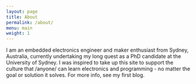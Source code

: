 ```yaml
---
layout: page
title: About
permalink: /about/
menu: main
weight: 1
---
```


I am an embedded electronics engineer and maker enthusiast from Sydney, Australia, currently undertaking my long quest as a PhD candidate at the University of Sydney. I was inspired to take up this site to support the culture that /anyone/ can learn electronics and programming - no matter the goal or solution it solves. For more info, see my first blog.
